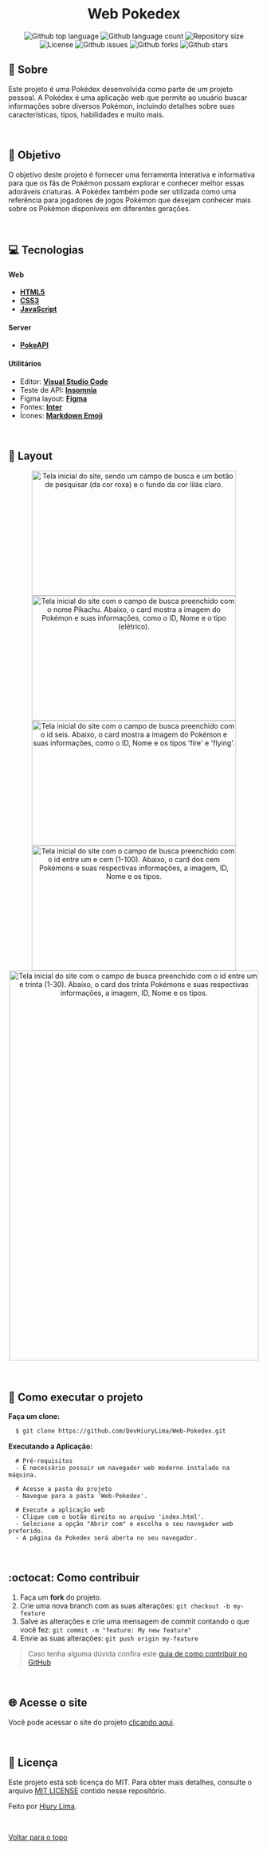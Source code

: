 <div align="center" id="top">
    <h1>Web Pokedex</h1>
</div>

<p align="center">
  <img alt="Github top language" src="https://img.shields.io/github/languages/top/DevHiuryLima/Web-Pokedex?color=27CB4F" />

  <img alt="Github language count" src="https://img.shields.io/github/languages/count/DevHiuryLima/Web-Pokedex?color=EF6138" />

  <img alt="Repository size" src="https://img.shields.io/github/repo-size/DevHiuryLima/Web-Pokedex?color=86A8FC" />

  <img alt="License" src="https://img.shields.io/github/license/DevHiuryLima/Web-Pokedex?color=CA98A7">

  <img alt="Github issues" src="https://img.shields.io/github/issues/DevHiuryLima/Web-Pokedex?color=9B69D9" />

  <img alt="Github forks" src="https://img.shields.io/github/forks/DevHiuryLima/Web-Pokedex?color=FBFB72" />

  <img alt="Github stars" src="https://img.shields.io/github/stars/DevHiuryLima/Web-Pokedex?color=A9702C" />
</p>

## 📖 Sobre

Este projeto é uma Pokédex desenvolvida como parte de um projeto pessoal. A Pokédex é uma aplicação web que permite ao usuário buscar informações sobre diversos Pokémon, incluindo detalhes sobre suas características, tipos, habilidades e muito mais.

&#xa0;

## :dart: Objetivo

O objetivo deste projeto é fornecer uma ferramenta interativa e informativa para que os fãs de Pokémon possam explorar e conhecer melhor essas adoráveis criaturas. A Pokédex também pode ser utilizada como uma referência para jogadores de jogos Pokémon que desejam conhecer mais sobre os Pokémon disponíveis em diferentes gerações.

&#xa0;

## :computer: Tecnologias

#### **Web** 

  - **[HTML5][html5]**
  - **[CSS3][css3]**
  - **[JavaScript][java_script]**

#### **Server** 
  
  - **[PokeAPI][poke_api]**

#### **Utilitários**

- Editor: **[Visual Studio Code][vscode]**
- Teste de API: **[Insomnia][insomnia]**
- Figma layout: **[Figma][figma]**
- Fontes: **[Inter][font_inter]**
- Ícones: **[Markdown Emoji][markdown_emoji]**

&#xa0;

## 🎨 Layout

<div align="center" style="display: block; width: 100%;">
  <div style="diplay: inline;">
     <img src="https://github.com/DevHiuryLima/Web-Pokedex/assets/69491885/b67ecbd1-92c5-4734-84fa-34f0e164a25e" width="410px" height="250px" title="Tela inicial do site." alt="Tela inicial do site, sendo um campo de busca e um botão de pesquisar (da cor roxa) e o fundo da cor lilás claro.">
     <img src="https://github.com/DevHiuryLima/Web-Pokedex/assets/69491885/ce774446-79b8-48e0-a4cf-9ff30936b092" width="410px" height="250px" title="Tela inicial com uma busca por nome." alt="Tela inicial do site com o campo de busca preenchido com o nome Pikachu. Abaixo, o card mostra a imagem do Pokémon e suas informações, como o ID, Nome e o tipo (elétrico).">
  </div>
 
  <div style="diplay: inline;">
     <img src="https://github.com/DevHiuryLima/Web-Pokedex/assets/69491885/82ec4445-9578-4b14-89e2-8249ba5b3b2f" width="410px" height="250px" title="Tela inicial com uma busca por id." alt="Tela inicial do site com o campo de busca preenchido com o id seis. Abaixo, o card mostra a imagem do Pokémon e suas informações, como o ID, Nome e os tipos 'fire' e 'flying'.">
     <img src="https://github.com/DevHiuryLima/Web-Pokedex/assets/69491885/27aa6c76-78e2-46fb-9208-8068407f2adf" width="410px" height="250px" title="Tela inicial com uma busca entre o id um e cem." alt="Tela inicial do site com o campo de busca preenchido com o id entre um e cem (1-100). Abaixo, o card dos cem Pokémons e suas respectivas informações, a imagem, ID, Nome e os tipos.">
  </div>
  
  <div style="diplay: inline;">
     <img src="https://github.com/DevHiuryLima/Web-Pokedex/assets/69491885/e0dae9c8-e99f-4c36-9124-94d700ecc8e2" width="500px" height="780px" title="Tela inicial com uma busca entre o id um e trinta" alt="Tela inicial do site com o campo de busca preenchido com o id entre um e trinta (1-30). Abaixo, o card dos trinta Pokémons e suas respectivas informações, a imagem, ID, Nome e os tipos.">
  </div>
</div>

&#xa0;

## 🚀 Como executar o projeto

  **Faça um clone:**

```sh
  $ git clone https://github.com/DevHiuryLima/Web-Pokedex.git
```

  **Executando a Aplicação:**

```
  # Pré-requisitos
  - É necessário possuir um navegador web moderno instalado na máquina.

  # Acesse a pasta do projeto
  - Navegue para a pasta 'Web-Pokedex'.

  # Execute a aplicação web
  - Clique com o botão direito no arquivo 'index.html'.
  - Selecione a opção "Abrir com" e escolha o seu navegador web preferido.
  - A página da Pokedex será aberta no seu navegador.
```

&#xa0;

## :octocat: Como contribuir

1. Faça um **fork** do projeto.
1. Crie uma nova branch com as suas alterações: `git checkout -b my-feature`
1. Salve as alterações e crie uma mensagem de commit contando o que você fez: `git commit -m "feature: My new feature"`
1. Envie as suas alterações: `git push origin my-feature`
> Caso tenha alguma dúvida confira este [guia de como contribuir no GitHub](https://github.com/firstcontributions/first-contributions)

&#xa0;

## 🌐 Acesse o site

Você pode acessar o site do projeto <a href="https://devhiurylima.github.io/Web-Pokedex/" target="_blank">clicando aqui</a>.

&#xa0;

## :memo: Licença

Este projeto está sob licença do MIT. Para obter mais detalhes, consulte o arquivo <a href="https://github.com/DevHiuryLima/Web-Pokedex/blob/main/LICENSE" target="_blank">MIT LICENSE</a> contido nesse repositório.

Feito por <a href="https://github.com/DevHiuryLima" target="_blank">Hiury Lima</a>.

&#xa0;

[Voltar para o topo](https://github.com/DevHiuryLima/Web-Pokedex#top)



<!-- Links -->


<!-- Techs web -->

[html5]: https://www.w3schools.com/html/

[css3]: https://www.w3schools.com/css/

[java_script]: https://www.w3schools.com/js/


<!-- Techs server -->

[poke_api]: https://pokeapi.co/


<!-- Techs Utilitárias -->

[vscode]: https://code.visualstudio.com/

[insomnia]: https://insomnia.rest/

[figma]: https://www.figma.com/file/s2mXGBKlcNVM3m5jGRg3Mm/trabalho-pokemon

[font_inter]: https://fonts.google.com/specimen/Inter

[markdown_emoji]: https://github.com/ikatyang/emoji-cheat-sheet

